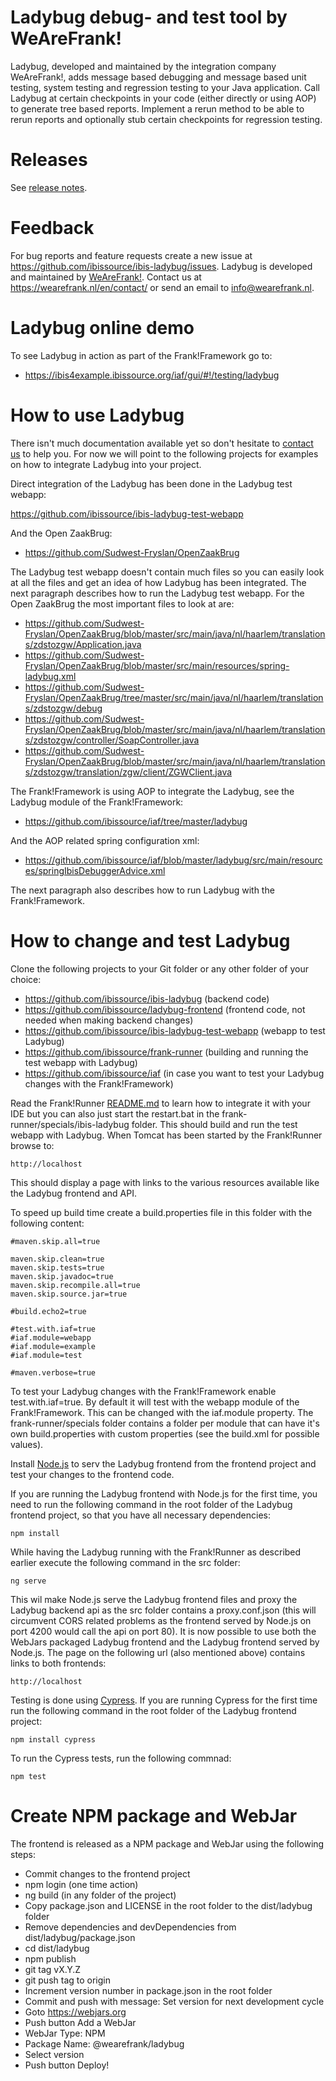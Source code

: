 Ladybug debug- and test tool by WeAreFrank!
===========================================

Ladybug, developed and maintained by the integration company WeAreFrank!, adds message based debugging and message based
unit testing, system testing and regression testing to your Java application. Call Ladybug at certain checkpoints in
your code (either directly or using AOP) to generate tree based reports. Implement a rerun method to be able to rerun
reports and optionally stub certain checkpoints for regression testing.


Releases
========

See [release notes](RELEASES.md).


Feedback
========

For bug reports and feature requests create a new issue at <https://github.com/ibissource/ibis-ladybug/issues>. Ladybug
is developed and maintained by [WeAreFrank!](https://wearefrank.nl/). Contact us at <https://wearefrank.nl/en/contact/>
or send an email to info@wearefrank.nl.


Ladybug online demo
===================

To see Ladybug in action as part of the Frank!Framework go to:

- https://ibis4example.ibissource.org/iaf/gui/#!/testing/ladybug


How to use Ladybug
==================

There isn't much documentation available yet so don't hesitate to [contact us](#feedback) to help you. For now we will
point to the following projects for examples on how to integrate Ladybug into your project.

Direct integration of the Ladybug has been done in the Ladybug test webapp:

https://github.com/ibissource/ibis-ladybug-test-webapp

And the Open ZaakBrug:

- https://github.com/Sudwest-Fryslan/OpenZaakBrug

The Ladybug test webapp doesn't contain much files so you can easily look at all the files and get an idea of how
Ladybug has been integrated. The next paragraph describes how to run the Ladybug test webapp. For the Open ZaakBrug
the most important files to look at are:

- https://github.com/Sudwest-Fryslan/OpenZaakBrug/blob/master/src/main/java/nl/haarlem/translations/zdstozgw/Application.java
- https://github.com/Sudwest-Fryslan/OpenZaakBrug/blob/master/src/main/resources/spring-ladybug.xml
- https://github.com/Sudwest-Fryslan/OpenZaakBrug/tree/master/src/main/java/nl/haarlem/translations/zdstozgw/debug
- https://github.com/Sudwest-Fryslan/OpenZaakBrug/blob/master/src/main/java/nl/haarlem/translations/zdstozgw/controller/SoapController.java
- https://github.com/Sudwest-Fryslan/OpenZaakBrug/blob/master/src/main/java/nl/haarlem/translations/zdstozgw/translation/zgw/client/ZGWClient.java

The Frank!Framework is using AOP to integrate the Ladybug, see the Ladybug module of the Frank!Framework:

- https://github.com/ibissource/iaf/tree/master/ladybug

And the AOP related spring configuration xml:

- https://github.com/ibissource/iaf/blob/master/ladybug/src/main/resources/springIbisDebuggerAdvice.xml

The next paragraph also describes how to run Ladybug with the Frank!Framework.


How to change and test Ladybug
==============================


Clone the following projects to your Git folder or any other folder of your choice:

- https://github.com/ibissource/ibis-ladybug (backend code)
- https://github.com/ibissource/ladybug-frontend (frontend code, not needed when making backend changes)
- https://github.com/ibissource/ibis-ladybug-test-webapp (webapp to test Ladybug)
- https://github.com/ibissource/frank-runner (building and running the test webapp with Ladybug)
- https://github.com/ibissource/iaf (in case you want to test your Ladybug changes with the Frank!Framework)

Read the Frank!Runner [README.md](https://github.com/ibissource/frank-runner#frankrunner) to learn how to integrate it
with your IDE but you can also just start the restart.bat in the frank-runner/specials/ibis-ladybug folder. This should
build and run the test webapp with Ladybug. When Tomcat has been started by the Frank!Runner browse to:

```
http://localhost
```

This should display a page with links to the various resources available like the Ladybug frontend and API.

To speed up build time create a build.properties file in this folder with the following content:

```
#maven.skip.all=true

maven.skip.clean=true
maven.skip.tests=true
maven.skip.javadoc=true
maven.skip.recompile.all=true
maven.skip.source.jar=true

#build.echo2=true

#test.with.iaf=true
#iaf.module=webapp
#iaf.module=example
#iaf.module=test

#maven.verbose=true
```

To test your Ladybug changes with the Frank!Framework enable test.with.iaf=true. By default it will test with the webapp
module of the Frank!Framework. This can be changed with the iaf.module property. The frank-runner/specials folder
contains a folder per module that can have it's own build.properties with custom properties (see the build.xml for
possible values).

Install [Node.js](https://nodejs.org/en/) to serv the Ladybug frontend from the frontend project and test your changes
to the frontend code.

If you are running the Ladybug frontend with Node.js for the first time, you need to run the following command in the
root folder of the Ladybug frontend project, so that you have all necessary dependencies:

```
npm install
```

While having the Ladybug running with the Frank!Runner as described earlier execute the following command in the src
folder:

```
ng serve
```

This wil make Node.js serve the Ladybug frontend files and proxy the Ladybug backend api as the src folder contains a
proxy.conf.json (this will circumvent CORS related problems as the frontend served by Node.js on port 4200 would call
the api on port 80). It is now possible to use both the WebJars packaged Ladybug frontend and the Ladybug frontend
served by Node.js. The page on the following url (also mentioned above) contains links to both frontends:

```
http://localhost
```

Testing is done using [Cypress](https://www.cypress.io/). If you are running Cypress for the first time run the
following command in the root folder of the Ladybug frontend project:

```
npm install cypress
```

To run the Cypress tests, run the following commnad:

```
npm test
```


Create NPM package and WebJar
=============================

The frontend is released as a NPM package and WebJar using the following steps:

- Commit changes to the frontend project
- npm login (one time action)
- ng build (in any folder of the project)
- Copy package.json and LICENSE in the root folder to the dist/ladybug folder
- Remove dependencies and devDependencies from dist/ladybug/package.json
- cd dist/ladybug
- npm publish
- git tag vX.Y.Z
- git push tag to origin
- Increment version number in package.json in the root folder
- Commit and push with message: Set version for next development cycle
- Goto https://webjars.org
- Push button Add a WebJar
- WebJar Type: NPM
- Package Name: @wearefrank/ladybug
- Select version
- Push button Deploy!
